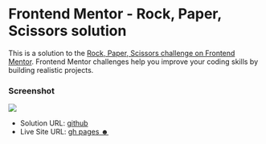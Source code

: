 # Frontend Mentor - Rock, Paper, Scissors solution

This is a solution to the [Rock, Paper, Scissors challenge on Frontend Mentor](https://www.frontendmentor.io/challenges/rock-paper-scissors-game-pTgwgvgH). Frontend Mentor challenges help you improve your coding skills by building realistic projects. 



### Screenshot

![](./screenshot.jpg)



- Solution URL: [github](https://github.com/Breynersmith/rock-paper-scissors-misolution.git)
- Live Site URL: [gh pages ☻](https://breynersmith.github.io/rock-paper-scissors-misolution/)
